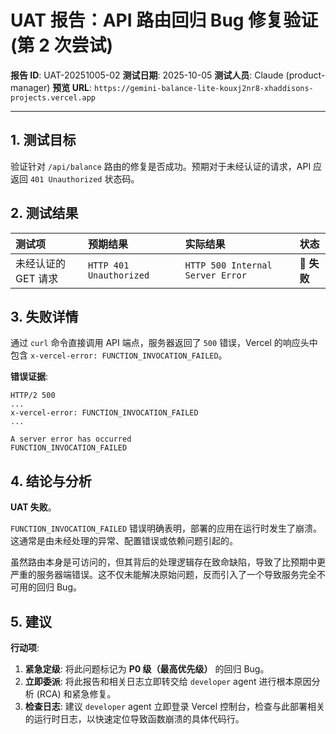 # UAT 报告：API 路由回归 Bug 修复验证 (第 2 次尝试)

**报告 ID**: UAT-20251005-02
**测试日期**: 2025-10-05
**测试人员**: Claude (product-manager)
**预览 URL**: `https://gemini-balance-lite-kouxj2nr8-xhaddisons-projects.vercel.app`

---

## 1. 测试目标

验证针对 `/api/balance` 路由的修复是否成功。预期对于未经认证的请求，API 应返回 `401 Unauthorized` 状态码。

## 2. 测试结果

| 测试项 | 预期结果 | 实际结果 | 状态 |
| :--- | :--- | :--- | :--- |
| 未经认证的 GET 请求 | `HTTP 401 Unauthorized` | `HTTP 500 Internal Server Error` | 🔴 **失败** |

## 3. 失败详情

通过 `curl` 命令直接调用 API 端点，服务器返回了 `500` 错误，Vercel 的响应头中包含 `x-vercel-error: FUNCTION_INVOCATION_FAILED`。

**错误证据**:
```
HTTP/2 500
...
x-vercel-error: FUNCTION_INVOCATION_FAILED
...

A server error has occurred
FUNCTION_INVOCATION_FAILED
```

## 4. 结论与分析

**UAT 失败**。

`FUNCTION_INVOCATION_FAILED` 错误明确表明，部署的应用在运行时发生了崩溃。这通常是由未经处理的异常、配置错误或依赖问题引起的。

虽然路由本身是可访问的，但其背后的处理逻辑存在致命缺陷，导致了比预期中更严重的服务器端错误。这不仅未能解决原始问题，反而引入了一个导致服务完全不可用的回归 Bug。

## 5. 建议

**行动项**:
1.  **紧急定级**: 将此问题标记为 **P0 级（最高优先级）** 的回归 Bug。
2.  **立即委派**: 将此报告和相关日志立即转交给 `developer` agent 进行根本原因分析 (RCA) 和紧急修复。
3.  **检查日志**: 建议 `developer` agent 立即登录 Vercel 控制台，检查与此部署相关的运行时日志，以快速定位导致函数崩溃的具体代码行。

